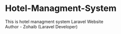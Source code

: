 # Hotel-Managment-System
This is hotel managment system Laravel Website
<br>
Author - Zohaib (Laravel Developer)
